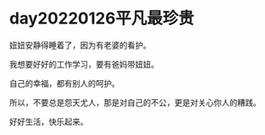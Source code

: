 # day20220126平凡最珍贵

妞妞安静得睡着了，因为有老婆的看护。

我想要好好的工作学习，要有爸妈带妞妞。

自己的幸福，都有别人的呵护。

所以，不要总是怨天尤人，那是对自己的不公，更是对关心你人的糟践。

好好生活，快乐起来。
